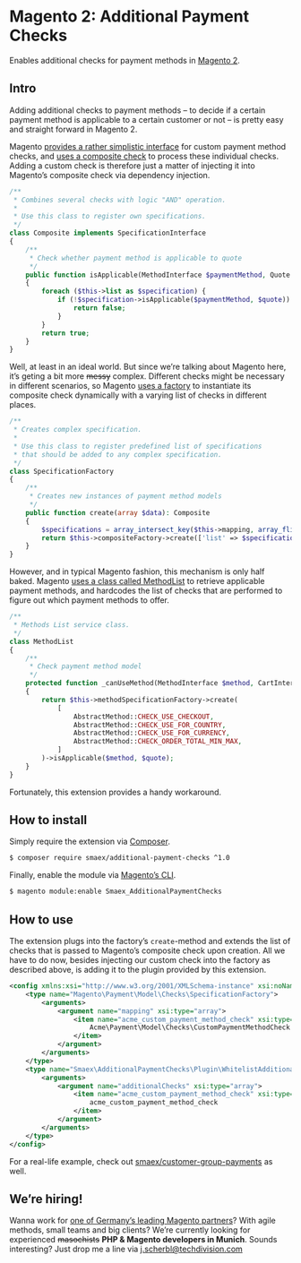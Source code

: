 # Magento 2: Additional Payment Checks

Enables additional checks for payment methods in [Magento 2][1].

## Intro

Adding additional checks to payment methods – to decide if a certain payment method is applicable to a certain customer or not – is pretty easy and straight forward in Magento 2.

Magento [provides a rather simplistic interface][2] for custom payment method checks, and [uses a composite check][3] to process these individual checks. Adding a custom check is therefore just a matter of injecting it into Magento’s composite check via dependency injection.

```php
/**
 * Combines several checks with logic "AND" operation.
 *
 * Use this class to register own specifications.
 */
class Composite implements SpecificationInterface
{
    /**
     * Check whether payment method is applicable to quote
     */
    public function isApplicable(MethodInterface $paymentMethod, Quote $quote): bool
    {
        foreach ($this->list as $specification) {
            if (!$specification->isApplicable($paymentMethod, $quote)) {
                return false;
            }
        }
        return true;
    }
}
```

Well, at least in an ideal world. But since we’re talking about Magento here, it’s geting a bit more ~~messy~~ complex. Different checks might be necessary in different scenarios, so Magento [uses a factory][4] to instantiate its composite check dynamically with a varying list of checks in different places.

```php
/**
 * Creates complex specification.
 *
 * Use this class to register predefined list of specifications
 * that should be added to any complex specification.
 */
class SpecificationFactory
{
    /**
     * Creates new instances of payment method models
     */
    public function create(array $data): Composite
    {
        $specifications = array_intersect_key($this->mapping, array_flip((array)$data));
        return $this->compositeFactory->create(['list' => $specifications]);
    }
}
```

However, and in typical Magento fashion, this mechanism is only half baked. Magento [uses a class called MethodList][5] to retrieve applicable payment methods, and hardcodes the list of checks that are performed to figure out which payment methods to offer.

```php
/**
 * Methods List service class.
 */
class MethodList
{
    /**
     * Check payment method model
     */
    protected function _canUseMethod(MethodInterface $method, CartInterface $quote): bool
    {
        return $this->methodSpecificationFactory->create(
            [
                AbstractMethod::CHECK_USE_CHECKOUT,
                AbstractMethod::CHECK_USE_FOR_COUNTRY,
                AbstractMethod::CHECK_USE_FOR_CURRENCY,
                AbstractMethod::CHECK_ORDER_TOTAL_MIN_MAX,
            ]
        )->isApplicable($method, $quote);
    }
}
```

Fortunately, this extension provides a handy workaround.

## How to install

Simply require the extension via [Composer][6].

```sh
$ composer require smaex/additional-payment-checks ^1.0
```

Finally, enable the module via [Magento’s CLI][7].

```sh
$ magento module:enable Smaex_AdditionalPaymentChecks
```

## How to use

The extension plugs into the factory’s `create`-method and extends the list of checks that is passed to Magento’s composite check upon creation. All we have to do now, besides injecting our custom check into the factory as described above, is adding it to the plugin provided by this extension.

```xml
<config xmlns:xsi="http://www.w3.org/2001/XMLSchema-instance" xsi:noNamespaceSchemaLocation="urn:magento:framework:ObjectManager/etc/config.xsd">
    <type name="Magento\Payment\Model\Checks\SpecificationFactory">
        <arguments>
            <argument name="mapping" xsi:type="array">
                <item name="acme_custom_payment_method_check" xsi:type="object">
                    Acme\Payment\Model\Checks\CustomPaymentMethodCheck
                </item>
            </argument>
        </arguments>
    </type>
    <type name="Smaex\AdditionalPaymentChecks\Plugin\WhitelistAdditionalChecks">
        <arguments>
            <argument name="additionalChecks" xsi:type="array">
                <item name="acme_custom_payment_method_check" xsi:type="string">
                    acme_custom_payment_method_check
                </item>
            </argument>
        </arguments>
    </type>
</config>
```

For a real-life example, check out [smaex/customer-group-payments][8] as well.

## We’re hiring!

Wanna work for [one of Germany’s leading Magento partners][9]? With agile methods, small teams and big clients? We’re currently looking for experienced ~~masochists~~ **PHP & Magento developers in Munich**. Sounds interesting? Just drop me a line via j.scherbl@techdivision.com

[1]: https://github.com/magento/magento2
[2]: https://github.com/magento/magento2/blob/2.2/app/code/Magento/Payment/Model/Checks/SpecificationInterface.php
[3]: https://github.com/magento/magento2/blob/2.2/app/code/Magento/Payment/Model/Checks/Composite.php
[4]: https://github.com/magento/magento2/blob/2.2/app/code/Magento/Payment/Model/Checks/SpecificationFactory.php
[5]: https://github.com/magento/magento2/blob/2.2/app/code/Magento/Payment/Model/MethodList.php
[6]: https://getcomposer.org
[7]: https://devdocs.magento.com/guides/v2.2/install-gde/install/cli/install-cli-subcommands-enable.html
[8]: https://github.com/smaex/customer-group-payments
[9]: https://www.techdivision.com/karriere/offene-stellen/magento-developer-m-w.html
